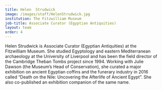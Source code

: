 ```yaml
---
title: Helen  Strudwick
image: /images/staff/HelenStrudwick.jpg
institution: The Fitzwilliam Museum
job-title: Associate Curator (Egyptian Antiquities)
layout: team
order: 4
---
```

Helen Strudwick is Associate Curator (Egyptian Antiquities) at the Fitzwilliam Museum. She studied Egyptology and eastern Mediterranean archaeology at the University of Liverpool and has been the field director of the Cambridge Theban Tombs project since 1994. Working with Julie Dawson (the Museum’s Head of Conservation), she curated a major exhibition on ancient Egyptian coffins and the funerary industry in 2016 called “Death on the Nile: Uncovering the Afterlife of Ancient Egypt”. She also co-published an exhibition companion of the same name.
